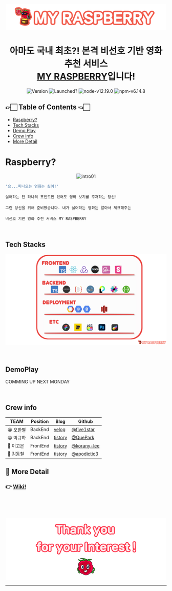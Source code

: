 <p align="center">
<img alt="logo" src="https://github.com/codestates/myRaspberry_client/blob/main/image_for_README/logos/prod_logo_b.png?raw=true" width="500px"/>
</p>

<h1 align="center">아마도 국내 최초?! 본격 비선호 기반 영화 추천 서비스 <br><a href="https://myraspberry.shop">MY RASPBERRY</a>입니다!</h1>

<p align="center">
<img alt="Version" src="https://img.shields.io/badge/version-1.0.0-blue.svg?cacheSeconds=2592000" />

<img alt="Launched?" src="https://img.shields.io/badge/Maintained%3F-yes!-green.svg" />
<img alt="node-v12.19.0" src="https://img.shields.io/badge/node-v14.15.1 LTS-3f72af" />
<img alt="npm-v6.14.8" src="https://img.shields.io/badge/npm-v6.14.8-aa96da" />

## 👉🏻 Table of Contents 👈🏻
- [Raspberry?](#index01)
- [Tech Stacks](#index02)
- [Demo Play](#index03)
- [Crew info](#index04)
- [More Detail](#index05)


# Raspberry? <a id="index01"></a>
<p align="center">
<img alt="intro01" src="https://github.com/codestates/myRaspberry_client/blob/main/image_for_README/gifs/introduce.gif?raw=true" width="600px"/>
</p>

```sh
'으...피나오는 영화는 싫어!'

싫어하는 단 하나의 포인트만 있어도 영화 보기를 주저하는 당신!

그런 당신을 위해 준비했습니다. 내가 싫어하는 영화는 알아서 체크해주는 

비선호 기반 영화 추천 서비스 MY RASPBERRY 

```
>


<br />

## Tech Stacks <a id="index02"></a>

<p align="center">
<img alt="techStacks" src="https://github.com/codestates/myRaspberry_client/blob/main/image_for_README/bodys/stacks.png?raw=true" width="800px"/>
</p>




<br />

## DemoPlay <a id="index03"></a>
>
COMMING UP NEXT MONDAY
>


<br />

## Crew info <a id="index04"></a>


| TEAM      | Position      | Blog                                      | Github                                           |
| --------- |--------- | ----------------------------------------- | ------------------------------------------------ |
| 😀 오한별 | BackEnd| [velog](https://velog.io/@five1star)        | [@five1star](https://github.com/five1star)           |
| 😁 박규하 | BackEnd| [tistory](https://dev-gp.tistory.com/) | [@QuePark](https://github.com/QuePark)           |
| 🤗 이고은 | FrontEnd| [tistory](https://chacha73.tistory.com/)          | [@korany-lee](https://github.com/korany-lee) |
| 🤗 김동철 | FrontEnd|[tistory](http://codiing.tistory.com/)          | [@apodictic3](https://github.com/apodictic3) |


## 📃 More Detail <a id="index05"></a>

### 👉 [Wiki!](https://github.com/codestates/myRaspberry_client/wiki)

<br />
<br />
<br />

<p align="center">
<img alt="logo" src="https://github.com/codestates/myRaspberry_client/blob/main/image_for_README/outtro.png?raw=true" width="500px"/>
</p>
<hr>
